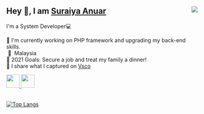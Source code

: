 
## Hey 👋, I am [Suraiya Anuar](https://suraiyaanr.github.io/) <img align="right" src="https://visitor-badge.laobi.icu/badge?page_id=suraiyaanr.suraiyaanr">
I'm a System Developer💻 
<br>


🌱 I'm currently working on PHP framework and upgrading my back-end skills.</br>
&nbsp;📍  &nbsp;Malaysia</br>
🥅 2021 Goals: Secure a job and treat my family a dinner!</br>
📸 I share what I captured on [Vsco](https://vsco.co/suraiyaanr)</br>
<table>
    <div>
        <a href="https://www.linkedin.com/in/suraiyaanr/">
        <img width="35" src="https://img.icons8.com/fluent/144/000000/linkedin.png"/>
        </a>
        <a href="https://www.instagram.com/suraiyaanr/">
        <img width="35" src="https://img.icons8.com/fluent/144/000000/instagram-new.png" />
        </a>
      </div>                                                                                                                
</table>                                                                      

[![Top Langs](https://github-readme-stats.vercel.app/api/top-langs/?username=suraiyaanr&layout=compact&theme=radical)](https://github.com/anuraghazra/github-readme-stats)
